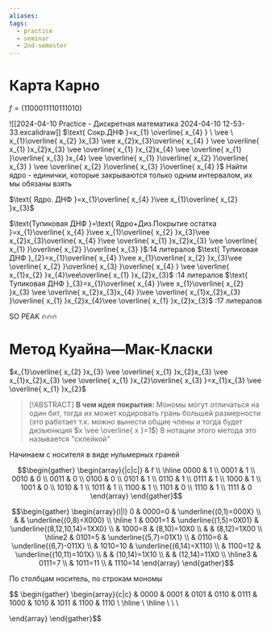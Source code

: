```yaml
---
aliases: 
tags:
  - practice
  - seminar
  - 2nd-semester
---
```


# Карта Карно

$f=(1100 0111 1011 1010)$

![[2024-04-10 Practice - Дискретная математика 2024-04-10 12-53-33.excalidraw]]
$\text{ Сокр.ДНФ }=x_{1} \overline{ x_{4} } \ \vee \ x_{1}\overline{ x_{2} }x_{3} \vee x_{2}x_{3}\overline{ x_{4} } \vee \overline{ x_{1} }x_{2}x_{3} \vee \overline{ x_{1} }x_{2}x_{4} \vee \overline{ x_{1} }\overline{ x_{3} }x_{4} \vee \overline{ x_{1} }\overline{ x_{2} }\overline{ x_{3} } \vee \overline{ x_{2} }\overline{ x_{3} }\overline{ x_{4} }$
Найти ядро - единички, которые закрываются только одним интервалом, их мы обязаны взять

$\text{ Ядро. ДНФ }=x_{1}\overline{ x_{4} }\vee x_{1}\overline{ x_{2} }x_{3}$

$\text{Тупиковая ДНФ }=\text{ Ядро+Диз.Покрытие остатка }=x_{1}\overline{ x_{4} }\vee x_{1}\overline{ x_{2} }x_{3}\vee x_{2}x_{3}\overline{ x_{4} }\vee \overline{ x_{1} }x_{2}x_{3} \vee \overline{ x_{1} }\overline{ x_{2} }\overline{ x_{3} }$:14 литералов
$\text{ Тупиковая ДНФ }_{2}=x_{1}\overline{ x_{4} }\vee x_{1}\overline{ x_{2} }x_{3}\vee \overline{ x_{2} }\overline{ x_{3} }\overline{ x_{4} } \vee \overline{ x_{1}x_{2} }x_{4}\vee\overline{ x_{1} }x_{2}x_{3}$
:14 литералов
$\text{ Тупиковая ДНФ }_{3}=x_{1}\overline{ x_{4} }\vee x_{1}\overline{ x_{2} }x_{3} \vee \overline{ x_{2}x_{3}x_{4} }\vee \overline{ x_{1}x_{2}x_{3} }\overline{ x_{1} }x_{2}x_{4}\vee \overline{ x_{1} }x_{2}x_{3}$
:17 литералов

SO PEAK 🔥🔥🔥

# Метод Куайна—Мак-Класки 

$x_{1}\overline{ x_{2} }x_{3} \vee \overline{ x_{1} }x_{2}x_{3} \vee x_{1}x_{2}x_{3} \vee \overline{ x_{1} }x_{2}\overline{ x_{3} }=x_{1}x_{3} \vee \overline{ x_{1} }x_{2}$

>[!ABSTRACT]
>**В чем идея покрытия:**
>Мономы могут отличаться на один бит, тогда их может кодировать грань большей размерности (это работает т.к. можно вынести общие члены и тогда будет дизъюнкция $x \vee \overline{ x }=1$)
>В нотации этого метода это называется "склейкой"

Начинаем с носителя в виде нульмерных граней

$$\begin{gather}
\begin{array}{|c|c|}
 & f  \\
\hline
0000 & 1 \\
0001 & 1 \\
0010 & 0 \\
0011 & 0 \\
0100 & 0 \\
0101 & 1 \\
0110 & 1 \\
0111 & 1 \\
1000 & 1 \\
1001 & 0 \\
1010 & 1 \\
1011 & 1 \\
1100 & 1 \\
1101 & 0 \\
1110 & 1 \\
1111 & 0 
\end{array}
\end{gather}$$

$$\begin{gather}
\begin{array}{l|l}
0 & 0000=0 & \underline{(0,1)=000X} \\
 &  & \underline{(0,8)=X000} \\
\hline 1 & 0001=1 & \underline{(1,5)=0X01} & \underline{(8,12,10,14)=1XX0} \\ 
 & 1000=8 & (8,10)=10X0  \\
 &  & (8,12)=1X00 \\
\hline2 & 0101=5 & \underline{(5,7)=01X1} \\
 & 0110=6 & \underline{(6,7)-011X} \\
 & 1010=10 & \underline{(6,14)=X110} \\
 & 1100=12 & \underline{(10,11)=101X} \\
 &  & (10,14)=1X10 \\
 &  & (12,14)=11X0 \\
\hline3 & 0111=7 \\
 & 1011=11 \\
 & 1110=14
\end{array}
\end{gather}$$

По столбцам носитель, по строкам мономы

$$
\begin{gather}
\begin{array}{c|c}
 & 0000 & 0001 & 0101 & 0110 & 0111 & 1000 & 1010 & 1011 & 1100 & 1110 \\
\hline  \\
\hline \\
 \\
 \\
 
\end{array}
\end{gather}$$
